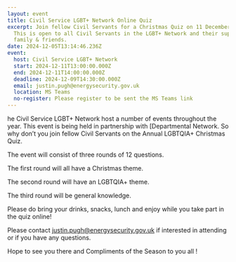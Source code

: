```yaml
---
layout: event
title: Civil Service LGBT+ Network Online Quiz
excerpt: Join fellow Civil Servants for a Christmas Quiz on 11 December 2024.
  This is open to all Civil Servants in the LGBT+ Network and their supportive
  family & friends.
date: 2024-12-05T13:14:46.236Z
event:
  host: Civil Service LGBT+ Network
  start: 2024-12-11T13:00:00.000Z
  end: 2024-12-11T14:00:00.000Z
  deadline: 2024-12-09T14:30:00.000Z
  email: justin.pugh@energysecurity.gov.uk
  location: MS Teams
  no-register: Please register to be sent the MS Teams link
---
```

he Civil Service LGBT+ Network host a number of events throughout the year. This event is being held in partnership with [Departmental Network. So why don’t you join fellow Civil Servants on the Annual LGBTQIA+ Christmas Quiz.  

The event will consist of three rounds of 12 questions.

The first round will all have a Christmas theme.

The second round will have an LGBTQIA+ theme.

The third round will be general knowledge.

Please do bring your drinks, snacks, lunch and enjoy while you take part in the quiz online!

Please contact [justin.pugh@energysecurity.gov.uk](mailto:justin.pugh@energysecurity.gov.uk) if interested in attending or if you have any questions.

Hope to see you there and Compliments of the Season to you all !